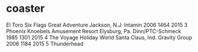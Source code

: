 # coaster
El Toro	Six Flags Great Adventure	Jackson, N.J.	Intamin	2006	1464	2015
3	Phoenix	Knoebels Amusement Resort	Elysburg, Pa.	Dinn/PTC-Schmeck	1985	1301	2015
4	The Voyage	Holiday World	Santa Claus, Ind.	Gravity Group	2006	1184	2015
5	Thunderhead
